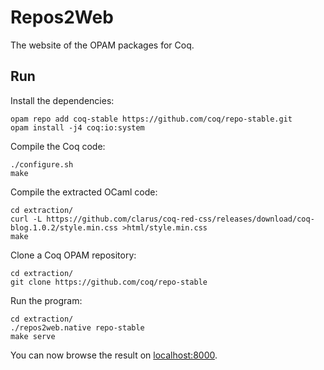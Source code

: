 # Repos2Web
The website of the OPAM packages for Coq.

## Run
Install the dependencies:

    opam repo add coq-stable https://github.com/coq/repo-stable.git
    opam install -j4 coq:io:system

Compile the Coq code:

    ./configure.sh
    make

Compile the extracted OCaml code:

    cd extraction/
    curl -L https://github.com/clarus/coq-red-css/releases/download/coq-blog.1.0.2/style.min.css >html/style.min.css
    make

Clone a Coq OPAM repository:

    cd extraction/
    git clone https://github.com/coq/repo-stable

Run the program:

    cd extraction/
    ./repos2web.native repo-stable
    make serve

You can now browse the result on [localhost:8000](http://localhost:8000/).
